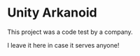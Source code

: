 # Unity Arkanoid
This project was a code test by a company.

I leave it here in case it serves anyone!
